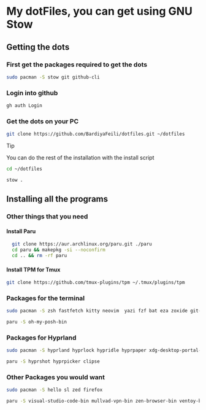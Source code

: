 # My dotFiles, you can get using GNU Stow

## Getting the dots

### First get the packages required to get the dots

```bash
sudo pacman -S stow git github-cli
```

### Login into github

```bash
gh auth Login
```

### Get the dots on your PC

```bash
git clone https://github.com/BardiyaFeili/dotfiles.git ~/dotfiles
```

> [!TIP]
> You can do the rest of the installation with the install script

```bash
cd ~/dotfiles

stow .
```

## Installing all the programs

### Other things that you need

#### Install Paru

```bash
  git clone https://aur.archlinux.org/paru.git ./paru
  cd paru && makepkg -si --noconfirm
  cd .. && rm -rf paru
```

#### Install TPM for Tmux

```bash
git clone https://github.com/tmux-plugins/tpm ~/.tmux/plugins/tpm
```

### Packages for the terminal

```bash
sudo pacman -S zsh fastfetch kitty neovim  yazi fzf bat eza zoxide git-delta thefuck btop tmux ttf-jetbrains-mono-nerd
```

```bash
paru -S oh-my-posh-bin
```

### Packages for Hyprland

```bash
sudo pacman -S hyprland hyprlock hypridle hyprpaper xdg-desktop-portal-hyprland rofi-wayland dunst waybar polkit-gnome
```

```bash
paru -S hyprshot hyprpicker clipse
```

### Other Packages you would want

```bash
sudo pacman -S hello sl zed firefox
```

```bash
paru -S visual-studio-code-bin mullvad-vpn-bin zen-browser-bin ventoy-bin vesktop-bin spotify spicetify-cli
```
